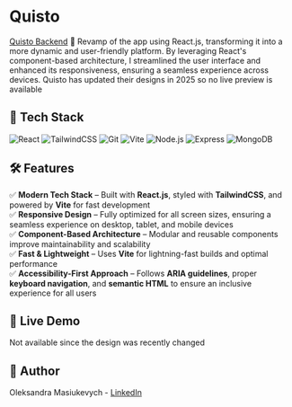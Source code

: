 # Quisto
[Quisto Backend](https://github.com/SeggyFault/quisto-frontend)
🎯 Revamp of the app using React.js, transforming it into a more dynamic and user-friendly platform. By leveraging React's component-based architecture, I streamlined the user interface and enhanced its responsiveness, ensuring a seamless experience across devices. Quisto has updated their designs in 2025 so no live preview is available
 
## 🚀 Tech Stack  
![React](https://img.shields.io/badge/React-61DAFB?style=for-the-badge&logo=react&logoColor=black) ![TailwindCSS](https://img.shields.io/badge/TailwindCSS-38B2AC?style=for-the-badge&logo=tailwind-css&logoColor=white) ![Git](https://img.shields.io/badge/Git-F05032?style=for-the-badge&logo=git&logoColor=white) ![Vite](https://img.shields.io/badge/Vite-646CFF?style=for-the-badge&logo=vite&logoColor=white) ![Node.js](https://img.shields.io/badge/Node.js-339933?style=for-the-badge&logo=node.js&logoColor=white) ![Express](https://img.shields.io/badge/Express-000000?style=for-the-badge&logo=express&logoColor=white) ![MongoDB](https://img.shields.io/badge/MongoDB-47A248?style=for-the-badge&logo=mongodb&logoColor=white)  
 
## 🛠️ Features  
✅ **Modern Tech Stack** – Built with **React.js**, styled with **TailwindCSS**, and powered by **Vite** for fast development  
✅ **Responsive Design** – Fully optimized for all screen sizes, ensuring a seamless experience on desktop, tablet, and mobile devices  
✅ **Component-Based Architecture** – Modular and reusable components improve maintainability and scalability  
✅ **Fast & Lightweight** – Uses **Vite** for lightning-fast builds and optimal performance   
✅ **Accessibility-First Approach** – Follows **ARIA guidelines**, proper **keyboard navigation**, and **semantic HTML** to ensure an inclusive experience for all users  

## 🔗 Live Demo  
Not available since the design was recently changed

## 👤 Author  
Oleksandra Masiukevych - [LinkedIn](https://www.linkedin.com/in/omasiukevych)

